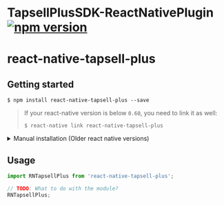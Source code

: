 # TapsellPlusSDK-ReactNativePlugin [![npm version](https://img.shields.io/npm/v/react-native-tapsell-plus?color=green&label=react-native-tapsell-plus&logo=react)](https://www.npmjs.com/package/react-native-tapsell-plus)

# react-native-tapsell-plus

## Getting started

`$ npm install react-native-tapsell-plus --save`


> If your react-native version is below `0.60`, you need to link it as well:
>
> ```
> $ react-native link react-native-tapsell-plus
> ```


<details>
  <summary>Manual installation (Older react native versions)</summary>
  
#### Android

1. Open up `android/app/src/main/java/[...]/MainActivity.java`
  - Add `import com.reactlibrary.RNTapsellPlusPackage;` to the imports at the top of the file
  - Add `new RNTapsellPlusPackage()` to the list returned by the `getPackages()` method
2. Append the following lines to `android/settings.gradle`:
  	```
  	include ':react-native-tapsell-plus'
  	project(':react-native-tapsell-plus').projectDir = new File(rootProject.projectDir, 	'../node_modules/react-native-tapsell-plus/android')
  	```
3. Insert the following lines inside the dependencies block in `android/app/build.gradle`:
  	```
      compile project(':react-native-tapsell-plus')
  	```

</details>



## Usage
```javascript
import RNTapsellPlus from 'react-native-tapsell-plus';

// TODO: What to do with the module?
RNTapsellPlus;
```
  
